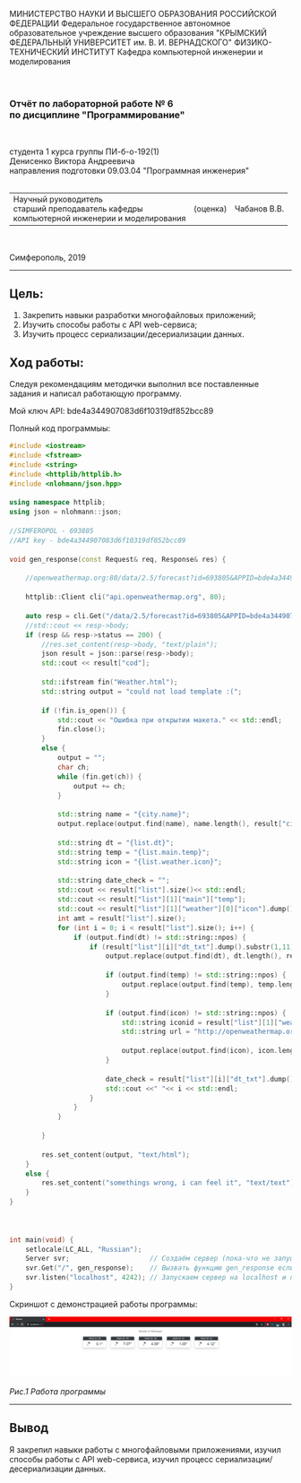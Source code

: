 МИНИСТЕРСТВО НАУКИ И ВЫСШЕГО ОБРАЗОВАНИЯ РОССИЙСКОЙ ФЕДЕРАЦИИ
Федеральное государственное автономное образовательное учреждение высшего образования
"КРЫМСКИЙ ФЕДЕРАЛЬНЫЙ УНИВЕРСИТЕТ им. В. И. ВЕРНАДСКОГО"
ФИЗИКО-ТЕХНИЧЕСКИЙ ИНСТИТУТ
Кафедра компьютерной инженерии и моделирования
<br/><br/>
​
### Отчёт по лабораторной работе № 6<br/> по дисциплине "Программирование"
<br/>

студента 1 курса группы ПИ-б-о-192(1)\
Денисенко Виктора Андреевича\
направления подготовки 09.03.04 "Программная инженерия"
<br/>
​
<table>
<tr><td>Научный руководитель<br/> старший преподаватель кафедры<br/>компьютерной инженерии и моделирования</td>
<td>(оценка)</td>
<td>Чабанов В.В.</td>
</tr>
</table>
<br/><br/>
​
Симферополь, 2019

* * *

## Цель:
1. Закрепить навыки разработки многофайловыx приложений;
2. Изучить способы работы с API web-сервиса;
3. Изучить процесс сериализации/десериализации данных.

## Ход работы:

Следуя рекомендациям методички выполнил все поставленные задания и написал работающую программу.

Мой ключ API: bde4a344907083d6f10319df852bcc89

Полный код программыы: 

```c++
#include <iostream>
#include <fstream>
#include <string>
#include <httplib/httplib.h>
#include <nlohmann/json.hpp>

using namespace httplib;
using json = nlohmann::json;

//SIMFEROPOL - 693805
//API key - bde4a344907083d6f10319df852bcc89

void gen_response(const Request& req, Response& res) {
	
	//openweathermap.org:80/data/2.5/forecast?id=693805&APPID=bde4a344907083d6f10319df852bcc89&units=metric

	httplib::Client cli("api.openweathermap.org", 80);

	auto resp = cli.Get("/data/2.5/forecast?id=693805&APPID=bde4a344907083d6f10319df852bcc89&units=metric");
	//std::cout << resp->body;
	if (resp && resp->status == 200) {
		//res.set_content(resp->body, "text/plain");
		json result = json::parse(resp->body);
		std::cout << result["cod"];

		std::ifstream fin("Weather.html");
		std::string output = "could not load template :(";

		if (!fin.is_open()) {
			std::cout << "Ошибка при открытии макета." << std::endl;
			fin.close();
		}
		else {
			output = "";
			char ch;
			while (fin.get(ch)) {
				output += ch;
			}
			
			std::string name = "{city.name}";
			output.replace(output.find(name), name.length(), result["city"]["name"]);

			std::string dt = "{list.dt}";
			std::string temp = "{list.main.temp}";
			std::string icon = "{list.weather.icon}";

			std::string date_check = "";
			std::cout << result["list"].size()<< std::endl;
			std::cout << result["list"][1]["main"]["temp"];
			std::cout << result["list"][1]["weather"][0]["icon"].dump() << std::endl;
			int amt = result["list"].size();
			for (int i = 0; i < result["list"].size(); i++) {
				if (output.find(dt) != std::string::npos) {
					if (result["list"][i]["dt_txt"].dump().substr(1,11) != date_check) {
						output.replace(output.find(dt), dt.length(), result["list"][i]["dt_txt"].dump().substr(1,11));
						
						if (output.find(temp) != std::string::npos) {
							output.replace(output.find(temp), temp.length()+1, result["list"][i]["main"]["temp"].dump());
						}

						if (output.find(icon) != std::string::npos) {
							std::string iconid = result["list"][1]["weather"][0]["icon"].dump();
							std::string url = "http://openweathermap.org/img/wn/"+(iconid.substr(1,iconid.size()-2)+".png");
							
							output.replace(output.find(icon), icon.length(), url);
						}

						date_check = result["list"][i]["dt_txt"].dump().substr(1,11);
						std::cout <<" "<< i << std::endl;
					}
				}
			}

		}
		
		res.set_content(output, "text/html");
	}
	else {
		res.set_content("somethings wrong, i can feel it", "text/text");
	}
}



int main(void) {
	setlocale(LC_ALL, "Russian");
	Server svr;                    // Создаём сервер (пока-что не запущен)
	svr.Get("/", gen_response);    // Вызвать функцию gen_response если кто-то обратиться к корню "сайта"
	svr.listen("localhost", 4242); // Запускаем сервер на localhost и порту 1234
}
```

Скриншот с демонстрацией работы программы:

<img src="images/weather.png">

*Рис.1 Работа программы*

* * *

## Вывод
Я закрепил навыки работы с многофайловыми приложениями, изучил способы работы с API web-сервиса, изучил процесс сериализации/десериализации данных.
